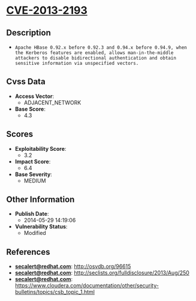 
# [CVE-2013-2193](http://osvdb.org/96615)

## Description

- `Apache HBase 0.92.x before 0.92.3 and 0.94.x before 0.94.9, when the Kerberos features are enabled, allows man-in-the-middle attackers to disable bidirectional authentication and obtain sensitive information via unspecified vectors.`

## Cvss Data

- **Access Vector**:
  - ADJACENT_NETWORK
- **Base Score**:
  - 4.3

## Scores

- **Exploitability Score**:
  - 3.2
- **Impact Score**:
  - 6.4
- **Base Severity**:
  - MEDIUM

## Other Information

- **Publish Date**:
  - 2014-05-29 14:19:06
- **Vulnerability Status**:
  - Modified

## References

- **secalert@redhat.com**: http://osvdb.org/96615
- **secalert@redhat.com**: http://seclists.org/fulldisclosure/2013/Aug/250
- **secalert@redhat.com**: https://www.cloudera.com/documentation/other/security-bulletins/topics/csb_topic_1.html
